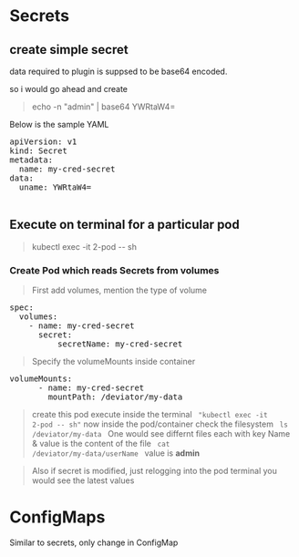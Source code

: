 # Secrets

## create simple secret
data required to plugin is suppsed to be base64 encoded.

so i would go ahead and create
> echo -n "admin" | base64
> YWRtaW4=

Below is the sample YAML
<pre>
apiVersion: v1
kind: Secret
metadata:
  name: my-cred-secret
data:
  uname: YWRtaW4=

</pre>

## Execute on terminal for a particular pod
> kubectl exec -it 2-pod -- sh

### Create Pod which reads Secrets from volumes
> First add volumes, mention the type of volume
<pre>
spec:
  volumes:
    - name: my-cred-secret
      secret:
          secretName: my-cred-secret
</pre>

> Specify the volumeMounts inside container
<pre>
volumeMounts:
      - name: my-cred-secret
        mountPath: /deviator/my-data
</pre>

> create this pod
> execute inside the terminal
  <code> "kubectl exec -it 2-pod -- sh"</code>
> now inside the pod/container check the filesystem
 <code> ls /deviator/my-data </code>
> One would see differnt files each with key Name & value is the content of the file
 <code> cat /deviator/my-data/userName </code>
 value is <b> admin </b>

 > Also if secret is modified, just relogging into the pod terminal you would see the latest values


 # ConfigMaps
 Similar to secrets, only change in ConfigMap
 